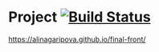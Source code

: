# Project [![Build Status](https://travis-ci.org/alinagaripova/final-front.svg?branch=master)](https://travis-ci.org/alinagaripova/final-front)
https://alinagaripova.github.io/final-front/